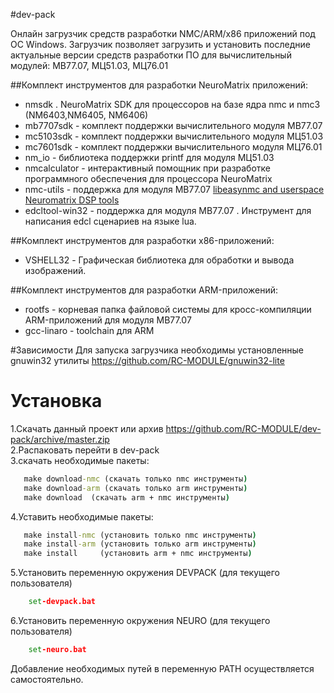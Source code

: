 #dev-pack

Онлайн загрузчик средств разработки NMC/ARM/x86 приложений под ОС Windows. 
Загрузчик позволяет загрузить и установить последние актуальные версии средств разработки ПО для вычислительный модулей: МВ77.07, МЦ51.03, МЦ76.01

##Комплект инструментов для разработки NeuroMatrix приложений:  
- nmsdk . NeuroMatrix SDK  для процессоров на базе ядра nmc и nmc3 (NM6403,NM6405, NM6406)
- mb7707sdk  - комплект поддержки вычислительного модуля МВ77.07  
- mc5103sdk  - комплект поддержки вычислительного модуля МЦ51.03  
- mc7601sdk  - комплект поддержки вычислительного модуля МЦ76.01  
- nm_io - библиотека поддержки printf для модуля МЦ51.03
- nmcalculator  - интерактивный помощник при разработке программного обеспечения для процессора NeuroMatrix
- nmc-utils  - поддержка для модуля МВ77.07 [libeasynmc and userspace Neuromatrix DSP tools](https://github.com/RC-MODULE/nmc-utils)  
- edcltool-win32 -  поддержка для модуля МВ77.07 . Инструмент для написания edcl сценариев на языке lua.  

##Комплект инструментов для разработки x86-приложений:
- VSHELL32 -  Графическая библиотека для обработки и вывода изображений. 

##Комплект инструментов для разработки ARM-приложений:
- rootfs - корневая папка файловой системы для кросс-компиляции ARM-приложений для модуля МВ77.07
- gcc-linaro - toolchain для ARM


#Зависимости
  Для запуска загрузчика необходимы установленные gnuwin32 утилиты https://github.com/RC-MODULE/gnuwin32-lite
  

# Установка 
1.Скачать данный проект или архив https://github.com/RC-MODULE/dev-pack/archive/master.zip  
2.Распаковать перейти в dev-pack   
3.скачать необходимые пакеты:   
```bat
   make download-nmc (скачать только nmc инструменты)  
   make download-arm (скачать только arm инструменты)  
   make download  (скачать arm + nmc инструменты)  
```   

4.Уставить необходимые пакеты:    
```bat
   make install-nmc (установить только nmc инструменты)  
   make install-arm (установить только arm инструменты)  
   make install     (установить arm + nmc инструменты)  
```   

5.Установить переменную окружения DEVPACK (для текущего пользователя)
```bat
	set-devpack.bat
```	

6.Установить  переменную окружения NEURO  (для текущего пользователя)
```bat
	set-neuro.bat
```	

Добавление необходимых путей в переменную PATН осуществляется самостоятельно. 

  
